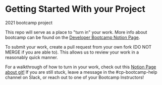 
# Getting Started With your Project
2021 bootcamp project

This repo will serve as a place to "turn in" your work. More info about bootcamp can be found on the [Developer Bootcamp Notion Page](https://www.notion.so/h4i/Developer-Bootcamp-7c97523fb0814ac39e5706b0795abda8).

To submit your work, create a pull request from your own fork (DO NOT MERGE if you are able to). This allows us to review your work in a reasonably quick manner.

For a walkthrough of how to turn in your work, check out this [Notion Page about git!](https://www.notion.so/h4i/Turning-in-Work-a739a09534a846aba2d96ccc11e179a3)
If you are still stuck, leave a message in the #cp-bootcamp-help channel on Slack, or reach out to one of your Bootcamp Instructors!
